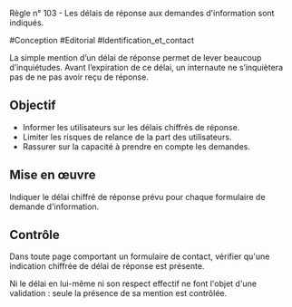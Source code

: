 
Règle n° 103  - Les délais de réponse aux demandes d'information sont indiqués.

#Conception #Editorial #Identification_et_contact

La simple mention d’un délai de réponse permet de lever beaucoup d’inquiétudes. Avant l’expiration de ce délai, un internaute ne s’inquiètera pas de ne pas avoir reçu de réponse.

Objectif
--------

*   Informer les utilisateurs sur les délais chiffrés de réponse.
*   Limiter les risques de relance de la part des utilisateurs.
*   Rassurer sur la capacité à prendre en compte les demandes.

Mise en œuvre
-------------

Indiquer le délai chiffré de réponse prévu pour chaque formulaire de demande d'information.

Contrôle
--------

Dans toute page comportant un formulaire de contact, vérifier qu'une indication chiffrée de délai de réponse est présente.

Ni le délai en lui-même ni son respect effectif ne font l'objet d'une validation : seule la présence de sa mention est contrôlée.

